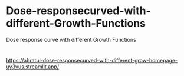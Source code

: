 # Dose-responsecurved-with-different-Growth-Functions
Dose response curve with different Growth Functions

#
https://ahratul-dose-responsecurved-with-different-grow-homepage-uy3vus.streamlit.app/
